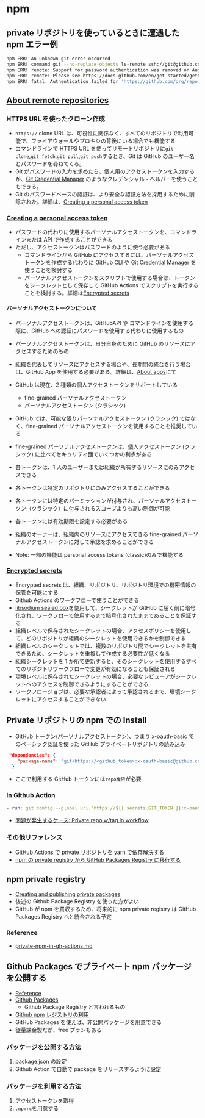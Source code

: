# npm

## private リポジトリを使っているときに遭遇した npm エラー例

```sh
npm ERR! An unknown git error occurred
npm ERR! command git --no-replace-objects ls-remote ssh://git@github.com/org/repo.git
npm ERR! remote: Support for password authentication was removed on August 13, 2021.
npm ERR! remote: Please see https://docs.github.com/en/get-started/getting-started-with-git/about-remote-repositories#cloning-with-https-urls for information on currently recommended modes of authentication.
npm ERR! fatal: Authentication failed for 'https://github.com/org/repo.git/'
```

## [About remote repositories](https://docs.github.com/en/get-started/getting-started-with-git/about-remote-repositories#cloning-with-https-urls)

### HTTPS URL を使ったクローン作成

- `https://` clone URL は、可視性に関係なく、すべてのリポジトリで利用可能で、ファイアウォールやプロキシの背後にいる場合でも機能する
- コマンドラインで HTTPS URL を使ってリモートリポジトリに`git clone`,`git fetch`,`git pull`,`git push`するとき、Git は GitHub のユーザー名とパスワードを尋ねてくる。
- Git がパスワードの入力を求めたら、個人用のアクセストークンを入力するか、[Git Credential Manager](https://github.com/GitCredentialManager/git-credential-manager/blob/main/README.md) のようなクレデンシャル・ヘルパーを使うこともできる。
- Git のパスワードベースの認証は、より安全な認証方法を採用するために削除された。詳細は、[Creating a personal access token](https://docs.github.com/en/authentication/keeping-your-account-and-data-secure/creating-a-personal-access-token)

### [Creating a personal access token](https://docs.github.com/en/authentication/keeping-your-account-and-data-secure/creating-a-personal-access-token)

- パスワードの代わりに使用するパーソナルアクセストークンを、コマンドラインまたは API で作成することができる
- ただし、アクセストークンはパスワードのように使う必要がある
  - コマンドラインから GitHub にアクセスするには、パーソナルアクセストークンを作成する代わりに GitHub CLI や Git Credential Manager を使うことを検討する
  - パーソナルアクセストークンをスクリプトで使用する場合は、トークンをシークレットとして保存して GitHub Actions でスクリプトを実行することを検討する。詳細は[Encrypted secrets](https://docs.github.com/en/actions/security-guides/encrypted-secrets)

#### パーソナルアクセストークンについて

- パーソナルアクセストークンは、GitHubAPI や コマンドラインを使用する際に、GitHub への認証にパスワードを使用する代わりに使用するもの
- パーソナルアクセストークンは、自分自身のために GitHub のリソースにアクセスするためのもの
- 組織を代表してリソースにアクセスする場合や、長期間の統合を行う場合は、GitHub App を使用する必要がある。詳細は、[About apps](https://docs.github.com/en/developers/apps/getting-started-with-apps/about-apps)にて
- GitHub は現在、2 種類の個人アクセストークンをサポートしている
  - fine-grained パーソナルアクセストークン
  - パーソナルアクセストークン (クラシック)
- GitHub では、可能な限りパーソナルアクセストークン (クラシック) ではなく、fine-grained パーソナルアクセストークンを使用することを推奨している
- fine-grained パーソナルアクセストークンは、個人アクセストークン (クラシック) に比べてセキュリティ面でいくつかの利点がある

- 各トークンは、1 人のユーザーまたは組織が所有するリソースにのみアクセスできる
- 各トークンは特定のリポジトリにのみアクセスすることができる
- 各トークンには特定のパーミッションが付与され、パーソナルアクセストークン（クラシック）に付与されるスコープよりも高い制御が可能
- 各トークンには有効期限を設定する必要がある
- 組織のオーナーは、組織内のリソースにアクセスできる fine-grained パーソナルアクセストークンに対して承認を求めることができる

- Note: 一部の機能は personal access tokens (classic)のみで機能する

### [Encrypted secrets](https://docs.github.com/en/actions/security-guides/encrypted-secrets)

- Encrypted secrets は、組織、リポジトリ、リポジトリ環境での機密情報の保管を可能にする
- Github Actions のワークフローで使うことができる
- [libsodium sealed box](https://libsodium.gitbook.io/doc/public-key_cryptography/sealed_boxes)を使用して、シークレットが GitHub に届く前に暗号化され、ワークフローで使用するまで暗号化されたままであることを保証する
- 組織レベルで保存されたシークレットの場合、アクセスポリシーを使用して、どのリポジトリが組織のシークレットを使用できるかを制御できる
- 組織レベルのシークレットでは、複数のリポジトリ間でシークレットを共有できるため、シークレットを重複して作成する必要性が低くなる
- 組織シークレットを 1 か所で更新すると、そのシークレットを使用するすべてのリポジトリワークフローで変更が有効になることも保証される
- 環境レベルに保存されたシークレットの場合、必要なレビューアがシークレットへのアクセスを制御できるようにすることができる
- ワークフロージョブは、必要な承認者によって承認されるまで、環境シークレットにアクセスすることができない

## Private リポジトリの npm での Install

- GitHub トークン(パーソナルアクセストークン)、つまり x-oauth-basic でのベーシック認証を使った GitHub プライベートリポジトリの読み込み

```json
 "dependencies": {
    "package-name": "git+https://<github_token>:x-oauth-basic@github.com/<user>/<repo>.git"
  }
```

- ここで利用する GitHub トークンには`repo権限`が必要

### In Github Action

```yml
- run: git config --global url."https://${{ secrets.GIT_TOKEN }}:x-oauth-basic@github.com".insteadOf "https://github.com"
```

- [問題が発生するケース: Private repo w/tag in workflow](https://github.com/actions/runner/issues/1718)

### その他リファレンス

- [GitHub Actions で private リポジトリを yarn で依存解決する](https://zenn.dev/mallowlabs/articles/yarn-private-repo-on-github-actions)
- [npm の private registry から GitHub Packages Registry に移行する](https://tech.plaid.co.jp/npm-private-registry-to-github-packages-registry)

## npm private registry

- [Creating and publishing private packages](https://docs.npmjs.com/creating-and-publishing-private-packages)
- 後述の Github Package Registry を使った方がよい
- GitHub が npm を買収するため、将来的に npm private registry は GitHub Packages Registry へと統合される予定

### Reference

- [private-npm-in-gh-actions.md](https://gist.github.com/nandorojo/46b3e46de12177b9ad7e4d454310de21)

## Github Packages でプライベート npm パッケージを公開する

- [Reference](https://www.memory-lovers.blog/entry/2022/10/13/173000)
- [Github Packages](https://github.co.jp/features/packages)
  - Github Package Registry と言われるもの
- [Github npm レジストリの利用](https://docs.github.com/ja/packages/working-with-a-github-packages-registry/working-with-the-npm-registry)
- GitHub Packages を使えば、非公開パッケージを用意できる
- 従量課金製だが、free プランもある

### パッケージを公開する方法

1. package.json の設定
2. Github Action で自動で package をリリースするように設定

### パッケージを利用する方法

1. アクセストークンを取得
2. `.npmrc`を用意する
